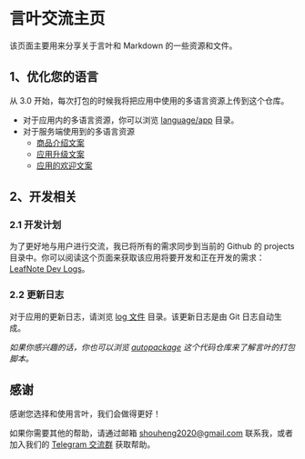 # 言叶交流主页

该页面主要用来分享关于言叶和 Markdown 的一些资源和文件。

## 1、优化您的语言

从 3.0 开始，每次打包的时候我将把应用中使用的多语言资源上传到这个仓库。

- 对于应用内的多语言资源，你可以浏览 [language/app](./languages/app) 目录。
- 对于服务端使用到的多语言资源
  - [商品介绍文案](languages/server/goods.md)
  - [应用升级文案](languages/server/upgrade.md)
  - [应用的欢迎文案](languages/server/welcome.md)

## 2、开发相关

### 2.1 开发计划

为了更好地与用户进行交流，我已将所有的需求同步到当前的 Github 的 projects 目录中。你可以阅读这个页面来获取该应用将要开发和正在开发的需求：[LeafNote Dev Logs](https://github.com/Shouheng88/LeafNote-Community/projects/1)。

### 2.2 更新日志

对于应用的更新日志，请浏览 [log 文件](GITLOG.md) 目录。该更新日志是由 Git 日志自动生成。

*如果你感兴趣的话，你也可以浏览 [autopackage](https://github.com/Shouheng88/autopackage) 这个代码仓库来了解言叶的打包脚本。*

## 感谢

感谢您选择和使用言叶，我们会做得更好！

如果你需要其他的帮助，请通过邮箱 [shouheng2020@gmail.com](mailto:shouheng2020@gmail.com) 联系我，或者加入我们的 [Telegram 交流群](https://t.me/joinchat/Sg_qURuSlZdU1Vi-106Z0w) 获取帮助。
